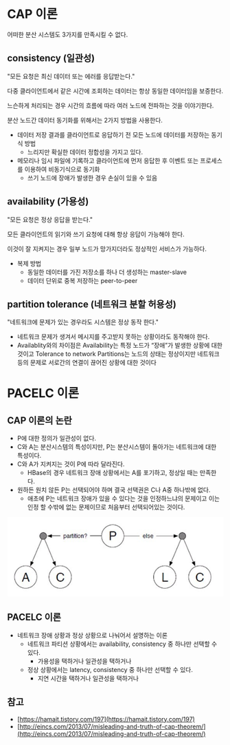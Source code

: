 # CAP 이론

어떠한 분산 시스템도 3가지를 만족시킬 수 없다.

## consistency (일관성)

"모든 요청은 최신 데이터 또는 에러를 응답받는다."

다중 클라이언트에서 같은 시간에 조회하는 데이터는 항상 동일한 데이터임을 보증한다.

느슨하게 처리되는 경우 시간의 흐름에 따라 여러 노드에 전파하는 것을 이야기한다.

분산 노드간 데이터 동기화를 위해서는 2가지 방법을 사용한다.

- 데이터 저장 결과를 클라이언트로 응답하기 전 모든 노드에 데이터를 저장하는 동기식 방법
    - 느리지만 확실한 데이터 정합성을 가지고 있다.
- 메모리나 임시 파일에 기록하고 클라이언트에 먼저 응답한 후 이벤트 또는 프로세스를 이용하여 비동기식으로 동기화
    - 쓰기 노드에 장애가 발생한 경우 손실이 있을 수 있음

## availability (가용성)

"모든 요청은 정상 응답을 받는다."

모든 클라이언트의 읽기와 쓰기 요청에 대해 항상 응답이 가능해야 한다.

이것이 잘 지켜지는 경우 일부 노드가 망가지더라도 정상적인 서비스가 가능하다.

- 복제 방법
    - 동일한 데이터를 가진 저장소를 하나 더 생성하는 master-slave
    - 데이터 단위로 중복 저장하는 peer-to-peer

## partition tolerance (네트워크 분할 허용성)

"네트워크에 문제가 있는 경우라도 시스템은 정상 동작 한다."

- 네트워크 문제가 생겨서 메시지를 주고받지 못하는 상황이라도 동작해야 한다.
- Availablity와의 차이점은 Availability는 특정 노드가 “장애”가 발생한 상황에 대한 것이고 Tolerance to network Partitions는 노드의 상태는 정상이지만 네트워크 등의 문제로 서로간의 연결이 끊어진 상황에 대한 것이다

# PACELC 이론

## CAP 이론의 논란

- P에 대한 정의가 일관성이 없다.
- C와 A는 분산시스템의 특성이지만, P는 분산시스템이 돌아가는 네트워크에 대한 특성이다.
- C와 A가 지켜지는 것이 P에 따라 달라진다.
    - HBase의 경우 네트워크 장애 상황에서는 A를 포기하고, 정상일 때는 만족한다.
- 원하든 원치 않든 P는 선택되어야 하며 결국 선택권은 C나 A중 하나밖에 없다.
    - 애초에 P는 네트워크 장애가 있을 수 있다는 것을 인정하느냐의 문제이고 이는 인정 할 수밖에 없는 문제이므로 처음부터 선택되어있는 것이다.

![pacelc.png](static/pacelc.png)

## PACELC 이론

- 네트워크 장애 상황과 정상 상황으로 나눠어서 설명하는 이론
    - 네트워크 파티션 상황에서는 availability, consistency 중 하나만 선택할 수 있다.
        - 가용성을 택하거나 일관성을 택하거나
    - 정상 상황에서는 latency, consistency 중 하나만 선택할 수 있다.
        - 지연 시간을 택하거나 일관성을 택하거나

## 참고

- [https://hamait.tistory.com/197](https://hamait.tistory.com/197)
- [http://eincs.com/2013/07/misleading-and-truth-of-cap-theorem/](http://eincs.com/2013/07/misleading-and-truth-of-cap-theorem/)
